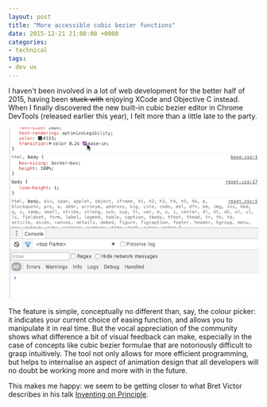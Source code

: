 ```yaml
---
layout: post
title: "More accessible cubic bezier functions"
date: 2015-12-21 21:08:00 +0000
categories:
- technical
tags:
- dev ux
---
```


I haven't been involved in a lot of web development for the better half of
2015, having been <del>stuck with</del> enjoying XCode and Objective C instead.
When I finally discovered the new built-in cubic bezier editor in Chrome
DevTools (released earlier this year), I felt more than a little late to the
party.

![The cubix bezier editor in action](/i/cubicbezier.gif)

The feature is simple, conceptually no different than, say, the colour
picker: it indicates your current choice of easing function, and allows you to
manipulate it in real time. But the vocal appreciation of the community shows
what difference a bit of visual feedback can make, especially in the case of
concepts like cubic bezier formulae that are notoriously difficult to grasp
intuitively. The tool not only allows for more efficient programming, but
helps to internalise an aspect of animation design that all developers will no
doubt be working more and more with in the future. 

This makes me happy: we seem to be getting closer to what Bret Victor
describes in his talk [Inventing on Principle](https://vimeo.com/36579366).

